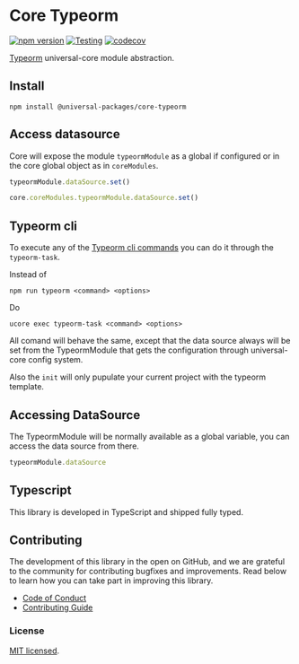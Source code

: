 # Core Typeorm

[![npm version](https://badge.fury.io/js/@universal-packages%2Fcore-typeorm.svg)](https://www.npmjs.com/package/@universal-packages/core-typeorm)
[![Testing](https://github.com/universal-packages/universal-core-typeorm/actions/workflows/testing.yml/badge.svg)](https://github.com/universal-packages/universal-core-typeorm/actions/workflows/testing.yml)
[![codecov](https://codecov.io/gh/universal-packages/universal-core-typeorm/branch/main/graph/badge.svg?token=CXPJSN8IGL)](https://codecov.io/gh/universal-packages/universal-core-typeorm)

[Typeorm](https://typeorm.io/) universal-core module abstraction.

## Install

```shell
npm install @universal-packages/core-typeorm
```

## Access datasource

Core will expose the module `typeormModule` as a global if configured or in the core global object as in `coreModules`.

```js
typeormModule.dataSource.set()
```

```js
core.coreModules.typeormModule.dataSource.set()
```

## Typeorm cli

To execute any of the [Typeorm cli commands](https://orkhan.gitbook.io/typeorm/docs/using-cli#log-sync-database-schema-queries-without-actual-running-them) you can do it through the `typeorm-task`.

Instead of

```shell
npm run typeorm <command> <options>
```

Do

```shell
ucore exec typeorm-task <command> <options>
```

All comand will behave the same, except that the data source always will be set from the TypeormModule that gets the configuration through universal-core config system.

Also the `init` will only pupulate your current project with the typeorm template.

## Accessing DataSource

The TypeormModule will be normally available as a global variable, you can access the data source from there.

```js
typeormModule.dataSource
```

## Typescript

This library is developed in TypeScript and shipped fully typed.

## Contributing

The development of this library in the open on GitHub, and we are grateful to the community for contributing bugfixes and improvements. Read below to learn how you can take part in improving this library.

- [Code of Conduct](./CODE_OF_CONDUCT.md)
- [Contributing Guide](./CONTRIBUTING.md)

### License

[MIT licensed](./LICENSE).
